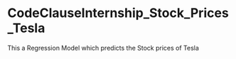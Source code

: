 # CodeClauseInternship_Stock_Prices_Tesla
This a Regression Model which predicts the Stock prices of Tesla 

